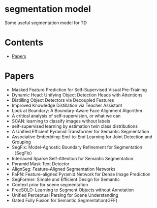 # **segmentation model**

Some useful segmentation model  for TD

# **Contents**

* [Papers](#papers)


# **Papers**
- Masked Feature Prediction for Self-Supervised Visual Pre-Training
- Dynamic Head: Unifying Object Detection Heads with Attentions
- Distilling Object Detectors via Decoupled Features
- Improved Knowledge Distillation via Teacher Assistant
- Look at Boundary: A Boundary-Aware Face Alignment Algorithm
- A critical analysis of self-supervision, or what we can
- SCAN: learning to classify images without labels
- self-supervised learning by estimation twin class distributions
- A Unified Efficient Pyramid Transformer for Semantic Segmentation
- Associative Embedding: End-to-End Learning for Joint Detection and Grouping
- SegFix: Model-Agnostic Boundary Refinement for Segmentation（SegFix）
- Interlaced Sparse Self-Attention for Semantic Segmentation
- Pyramid Mask Text Detector
- AlignSeg: Feature-Aligned Segmentation Networks
- FaPN: Feature-aligned Pyramid Network for Dense Image Prediction
- SegFormer: Simple and Efficient Design for Semantic
- Context prior for scene segmentation
- FreeSOLO: Learning to Segment Objects without Annotation
- Unified Perceptual Parsing for Scene Understanding
- Gated Fully Fusion for Semantic Segmentation(GFF)
